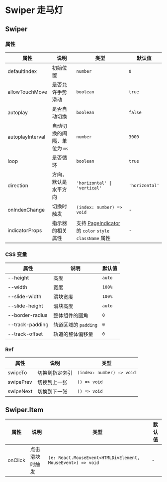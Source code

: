 # Swiper 走马灯

<code src="./demos/demo1.tsx"></code>
<code src="./demos/demo2.tsx"></code>
<code src="./demos/demo3.tsx"></code>

## Swiper

### 属性

| 属性             | 说明                        | 类型                                                                       | 默认值         |
| ---------------- | --------------------------- | -------------------------------------------------------------------------- | -------------- |
| defaultIndex     | 初始位置                    | `number`                                                                   | `0`            |
| allowTouchMove   | 是否允许手势滑动            | `boolean`                                                                  | `true`         |
| autoplay         | 是否自动切换                | `boolean`                                                                  | `false`        |
| autoplayInterval | 自动切换的间隔，单位为 `ms` | `number`                                                                   | `3000`         |
| loop             | 是否循环                    | `boolean`                                                                  | `true`         |
| direction        | 方向，默认是水平方向        | `'horizontal' \| 'vertical'`                                               | `'horizontal'` |
| onIndexChange    | 切换时触发                  | `(index: number) => void`                                                  | -              |
| indicatorProps   | 指示器的相关属性            | 支持 [PageIndicator](./page-indicator) 的 `color` `style` `className` 属性 | -              |

### CSS 变量

| 属性            | 说明                 | 默认值 |
| --------------- | -------------------- | ------ |
| --height        | 高度                 | `auto` |
| --width         | 宽度                 | `100%` |
| --slide-width   | 滑块宽度             | `100%` |
| --slide-height  | 滑块高度             | `auto` |
| --border-radius | 整体组件的圆角       | `0`    |
| --track-padding | 轨道区域的 `padding` | `0`    |
| --track-offset  | 轨道的整体偏移量     | `0`    |

### Ref

| 属性      | 说明           | 类型                      |
| --------- | -------------- | ------------------------- |
| swipeTo   | 切换到指定索引 | `(index: number) => void` |
| swipePrev | 切换到上一张   | `() => void`              |
| swipeNext | 切换到下一张   | `() => void`              |

## Swiper.Item

| 属性    | 说明           | 类型                                                        | 默认值 |
| ------- | -------------- | ----------------------------------------------------------- | ------ |
| onClick | 点击滑块时触发 | `(e: React.MouseEvent<HTMLDivElement, MouseEvent>) => void` | -      |
